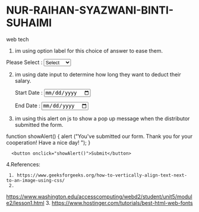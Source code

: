 # NUR-RAIHAN-SYAZWANI-BINTI-SUHAIMI
web tech

1.   im using option label for this choice of answer to ease them.

<label for="kcdio">Please Select :</label>
      <select id="dep" name="dep" required>
        <option value="Select">Select</option>
        <option value="Kuliyyah">Kuliyyah</option>
        <option value="Centre">Centre</option>
        <option value="Division">Division</option>
        <option value="Institute">Institute</option>
        <option value="Office">Office</option>
      </select>

     
2.  im using date input to determine how long they want to deduct their salary.

      <label for="Start Date">Start Date :</label>
      <input type="date" name="start" required>

      <label for="End Date">End Date :</label>
      <input type="date" name="end" required>

      
3.  im using this alert on js to show a pop up message when the distributor submitted the form.
      
  function showAlert() {
    alert ("You've submitted our form. Thank you for your cooperation! Have a nice day! ");
  }
  
      <button onclick="showAlert()">Submit</button>

    


 4.References:

     1. https://www.geeksforgeeks.org/how-to-vertically-align-text-next-to-an-image-using-css/
     2.
https://www.washington.edu/accesscomputing/webd2/student/unit5/module2/lesson1.html
     3. https://www.hostinger.com/tutorials/best-html-web-fonts
      

